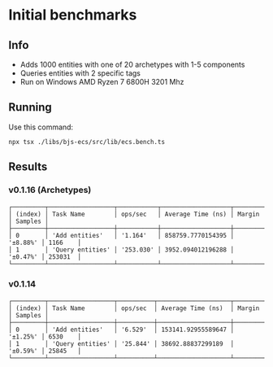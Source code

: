 # Initial benchmarks

## Info

- Adds 1000 entities with one of 20 archetypes with 1-5 components
- Queries entities with 2 specific tags
- Run on Windows AMD Ryzen 7 6800H 3201 Mhz

## Running

Use this command:

```
npx tsx ./libs/bjs-ecs/src/lib/ecs.bench.ts
```

## Results

### v0.1.16 (Archetypes)

```
┌─────────┬──────────────────┬───────────┬───────────────────┬──────────┬─────────┐
│ (index) │ Task Name        │ ops/sec   │ Average Time (ns) │ Margin   │ Samples │
├─────────┼──────────────────┼───────────┼───────────────────┼──────────┼─────────┤
│ 0       │ 'Add entities'   │ '1.164'   │ 858759.7770154395 │ '±8.88%' │ 1166    │
│ 1       │ 'Query entities' │ '253.030' │ 3952.094012196288 │ '±0.47%' │ 253031  │
└─────────┴──────────────────┴───────────┴───────────────────┴──────────┴─────────┘
```

### v0.1.14

```
┌─────────┬──────────────────┬──────────┬────────────────────┬──────────┬─────────┐
│ (index) │ Task Name        │ ops/sec  │ Average Time (ns)  │ Margin   │ Samples │
├─────────┼──────────────────┼──────────┼────────────────────┼──────────┼─────────┤
│ 0       │ 'Add entities'   │ '6.529'  │ 153141.92955589647 │ '±1.25%' │ 6530    │
│ 1       │ 'Query entities' │ '25.844' │ 38692.88837299189  │ '±0.59%' │ 25845   │
└─────────┴──────────────────┴──────────┴────────────────────┴──────────┴─────────┘
```
